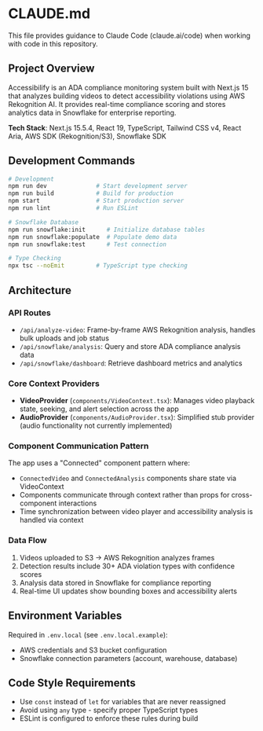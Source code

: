 # CLAUDE.md

This file provides guidance to Claude Code (claude.ai/code) when working with code in this repository.

## Project Overview

Accessibilify is an ADA compliance monitoring system built with Next.js 15 that analyzes building videos to detect accessibility violations using AWS Rekognition AI. It provides real-time compliance scoring and stores analytics data in Snowflake for enterprise reporting.

**Tech Stack**: Next.js 15.5.4, React 19, TypeScript, Tailwind CSS v4, React Aria, AWS SDK (Rekognition/S3), Snowflake SDK

## Development Commands

```bash
# Development
npm run dev              # Start development server
npm run build            # Build for production
npm start                # Start production server
npm run lint             # Run ESLint

# Snowflake Database
npm run snowflake:init      # Initialize database tables
npm run snowflake:populate  # Populate demo data
npm run snowflake:test      # Test connection

# Type Checking
npx tsc --noEmit         # TypeScript type checking
```

## Architecture

### API Routes
- `/api/analyze-video`: Frame-by-frame AWS Rekognition analysis, handles bulk uploads and job status
- `/api/snowflake/analysis`: Query and store ADA compliance analysis data
- `/api/snowflake/dashboard`: Retrieve dashboard metrics and analytics

### Core Context Providers
- **VideoProvider** (`components/VideoContext.tsx`): Manages video playback state, seeking, and alert selection across the app
- **AudioProvider** (`components/AudioProvider.tsx`): Simplified stub provider (audio functionality not currently implemented)

### Component Communication Pattern
The app uses a "Connected" component pattern where:
- `ConnectedVideo` and `ConnectedAnalysis` components share state via VideoContext
- Components communicate through context rather than props for cross-component interactions
- Time synchronization between video player and accessibility analysis is handled via context

### Data Flow
1. Videos uploaded to S3 → AWS Rekognition analyzes frames
2. Detection results include 30+ ADA violation types with confidence scores
3. Analysis data stored in Snowflake for compliance reporting
4. Real-time UI updates show bounding boxes and accessibility alerts

## Environment Variables

Required in `.env.local` (see `.env.local.example`):
- AWS credentials and S3 bucket configuration
- Snowflake connection parameters (account, warehouse, database)

## Code Style Requirements

- Use `const` instead of `let` for variables that are never reassigned
- Avoid using `any` type - specify proper TypeScript types
- ESLint is configured to enforce these rules during build